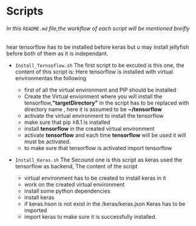 # **Scripts**

###### In this ```README.md``` file,the workflow of each script will be mentioned breifly
hear tensorflow has to be installed before keras but u may install jellyfish before both of them as it is independant.

- ```Install_Ternsoflow.sh``` The first script to be excuted is this one, the content of this script is:                                Here tensorflow is installed with virtual environmentas the following     
  - first of all the virtual environment and PIP should be installed
  - Create the Virtual envionment where you will install the tensorflow,**"targetDirectory"** in the script has to be replaced     with directory name , here it is assumed to be **~/tensorflow**
  - activate the virtual environment to install the tensorflow
  - make sure that pip ≥8.1 is installed
  - install **tensorflow** in the created virtual environment
  - activate **tensorflow** and each time **tensorflow** will be used it will must be activated.
  - to make sure that tensorflow is activated import tensorflow
  
- ```Install_Keras.sh``` The Secound one is this script as keras used the tensorflow as backend, The content of the script
  - virtual environment has to be created to install keras in it
  - work on the created virtual environment
  - install some python dependencies
  - install keras
  - if keras.hson is not exist in the /keras/keras.json Keras has to be imported 
  - import keras to make sure it is successfully installed.
  
  
